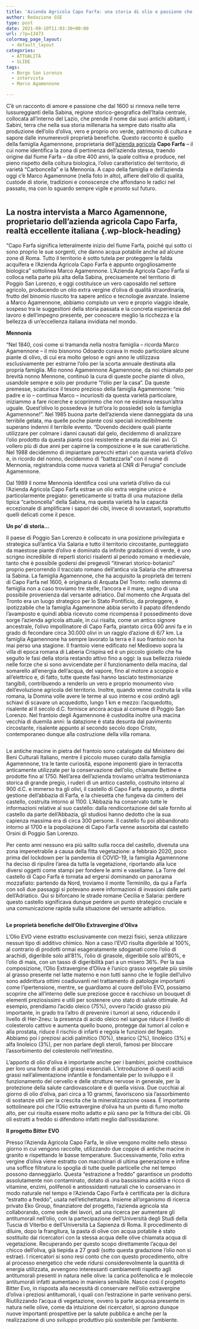 ```yaml
---
title: 'Azienda Agricola Capo Farfa: una storia di olio e passione che attraversa i secoli'
author: Redazione GSE
type: post
date: 2021-09-10T11:03:30+00:00
url: /?p=13473
colormag_page_layout:
  - default_layout
categories:
  - ATTUALITÀ
  - SLIDE
tags:
  - Borgo San Lorenzo
  - intervista
  - Marco Agamennone

---
```

C’è un racconto di amore e passione che dal 1600 si rinnova nelle terre lussureggianti della Sabina, regione storico-geografica dell’Italia centrale, collocata all’interno del Lazio, che prende il nome dai suoi antichi abitanti, i Sabini, terra che nella sua storia millenaria ha sempre dato risalto alla produzione dell’olio d’oliva, vero e proprio oro verde, patrimonio di cultura e sapore dalle innumerevoli proprietà benefiche. Questo racconto è quello della famiglia Agamennone, proprietaria dell’[azienda agricola][1] **Capo Farfa** – il cui nome identifica la zona di pertinenza dell’azienda stessa, traendo origine dal fiume Farfa – da oltre 400 anni, la quale coltiva e produce, nel pieno rispetto della coltura biologica, l’olivo caratteristico del territorio, di varietà “Carboncella” e la Mennonia. A capo della famiglia e dell’azienda oggi c’è Marco Agamennone (nella foto in alto), alfiere dell’olio di qualità, custode di storie, tradizioni e conoscenze che affondano le radici nel passato, ma con lo sguardo sempre vigile e pronto sul futuro.<figure class="wp-block-image">

<img decoding="async" src="https://www.uominiedonnecomunicazione.com/wp-content/uploads/2021/09/1-1024x665.jpg" alt="" class="wp-image-43569" /> </figure> 

## La nostra intervista a Marco Agamennone, proprietario dell&#8217;azienda agricola Capo Farfa, realtà eccellente italiana {.wp-block-heading}

“Capo Farfa significa letteralmente inizio del fiume Farfa, poiché qui sotto ci sono proprio le sue sorgenti, che danno acqua potabile anche ad alcune zone di Roma. Tutto il territorio è sotto tutela per proteggere la falda acquifera e l’Azienda Agricola Capo Farfa è appunto orgogliosamente biologica” sottolinea Marco Agamennone. L’Azienda Agricola Capo Farfa si colloca nella parte più alta della Sabina, precisamente nel territorio di Poggio San Lorenzo, e oggi costituisce un vero caposaldo nel settore agricolo, producendo un olio extra vergine d’oliva di qualità straordinaria, frutto del binomio riuscito tra sapere antico e tecnologie avanzate. Insieme a Marco Agamennone, abbiamo compiuto un vero e proprio viaggio ideale, sospeso tra le suggestioni della storia passata e la concreta esperienza del lavoro e dell’impegno presente, per conoscere meglio la ricchezza e la bellezza di un’eccellenza italiana invidiata nel mondo.

**Mennonia**

“Nel 1840, così come si tramanda nella nostra famiglia – ricorda Marco Agamennone – il mio bisnonno Odoardo curava in modo particolare alcune piante di olivo, di cui era molto geloso e ogni anno le utilizzava esclusivamente per estrarne l’olio per la scorta annuale destinata alla propria famiglia. Mio nonno Agamennone Agamennone, da noi chiamato per brevità nonno Mennone, continuò la cura di queste poche piante di olivo, usandole sempre e solo per produrre “l’olio per la casa”. Da queste premesse, scaturisce il tesoro prezioso della famiglia Agamennone: “mio padre e io – continua Marco – incuriositi da questa varietà particolare, iniziammo a fare ricerche e scoprimmo che non ne esisteva nessun’altra uguale. Quest’olivo lo possedeva (e tutt’ora lo possiede) solo la famiglia Agamennone!”. Nel 1985 buona parte dell’azienda viene danneggiata da una terribile gelata, ma quelle poche piante così speciali incredibilmente superano indenni il terribile evento. “Dovendo decidere quali piante utilizzare per colmare i danni causati dal gelo, decidemmo di analizzare l’olio prodotto da questa pianta così resistente e amata dai miei avi. Ci vollero più di due anni per capirne la composizione e le sue caratteristiche. Nel 1988 decidemmo di impiantare parecchi ettari con questa varietà d’olivo e, in ricordo del nonno, decidemmo di “battezzarla” con il nome di Mennonia, registrandola come nuova varietà al CNR di Perugia” conclude Agamennone.

Dal 1989 il nome Mennonia identifica così una varietà d’olivo da cui l’Azienda Agricola Capo Farfa estrae un olio extra vergine unico e particolarmente pregiato: geneticamente si tratta di una mutazione della tipica “carboncella” della Sabina, ma questa varietà ha la capacità eccezionale di amplificare i sapori dei cibi, invece di sovrastarli, soprattutto quelli delicati come il pesce.

**Un po’ di storia&#8230;**

Il paese di Poggio San Lorenzo è collocato in una posizione privilegiata e strategica sull’antica Via Salaria e tutto il territorio circostante, punteggiato da maestose piante d’olivo e dominato da infinite gradazioni di verde, è uno scrigno incredibile di reperti storici risalenti al periodo romano e medievale, tanto che è possibile godersi dei pregevoli “itinerari storico-botanici” proprio percorrendo il tracciato romano dell’antica via Salaria che attraversa la Sabina. La famiglia Agamennone, che ha acquisito la proprietà dei terreni di Capo Farfa nel 1600, è originaria di Arquata Del Tronto: nello stemma di famiglia non a caso troviamo tre stelle, l’ancora e il mare, segno di una possibile provenienza dal versante adriatico. Dal momento che Arquata del Tronto era un luogo strategico per lo Stato Pontificio, da proteggere, è ipotizzabile che la famiglia Agamennone abbia servito il papato difendendo l’avamposto e quindi abbia ricevuto come ricompensa il possedimento dove sorge l’azienda agricola attuale, in cui risalta, come un antico signore ancestrale, l’olivo impollinatore di Capo Farfa, piantato circa 600 anni fa e in grado di fecondare circa 30.000 olivi in un raggio d’azione di 6/7 km. La famiglia Agamennone ha sempre lavorato la terra e il suo frantoio non ha mai perso una stagione. Il frantoio viene edificato nel Medioevo sopra la villa di epoca romana di Laberia Crispina ed è un piccolo gioiello che ha seguito le fasi della storia restando attivo fino a oggi: la sua bellezza risiede nelle forze che si sono avvicendate per il funzionamento della macina, dal somarello all’energia dell’acqua, del vapore, fino al motore a scoppio e all’elettrico e, di fatto, tutte queste fasi hanno lasciato testimonianze tangibili, contribuendo a renderlo un vero e proprio monumento vivo dell’evoluzione agricola del territorio. Inoltre, quando venne costruita la villa romana, la Domina volle avere le terme al suo interno e cosi ordinò agli schiavi di scavare un acquedotto, lungo 1 km e mezzo: l’acquedotto, risalente al II secolo d.C. fornisce ancora acqua al comune di Poggio San Lorenzo. Nel frantoio degli Agamennone è custodita inoltre una macina vecchia di duemila anni: la datazione è stata desunta dal pavimento circostante, risalente appunto al secondo secolo dopo Cristo, contemporaneo dunque alla costruzione della villa romana.<figure class="wp-block-image">

<img decoding="async" src="https://www.uominiedonnecomunicazione.com/wp-content/uploads/2021/09/5-1024x683.jpg" alt="" class="wp-image-43571" /> </figure> 

Le antiche macine in pietra del frantoio sono catalogate dal Ministero dei Beni Culturali Italiano, mentre il piccolo museo curato dalla famiglia Agamennone, tra le tante curiosità, espone imponenti giare in terracotta anticamente utilizzate per la conservazione dell’olio, chiamate Bettine e prodotte fino al 1750. Nell’area dell’azienda troviamo un’altra testimonianza storica di grande pregio, i ruderi di un antico castello, costruito intorno al 900 d.C. e immerso tra gli olivi, il castello di Capo Farfa appunto, a diretta gestione dell’abbazia di Farfa, e la chiesetta che fungeva da cimitero del castello, costruita intorno al 1100. L’Abbazia ha conservato tutte le informazioni relative al suo castello: dalla rendicontazione del sale fornito al castello da parte dell’Abbazia, gli studiosi hanno dedotto che la sua capienza massima era di circa 300 persone. Il castello fu poi abbandonato intorno al 1700 e la popolazione di Capo Farfa venne assorbita dal castello Orsini di Poggio San Lorenzo.

Per cento anni nessuno era più salito sulla rocca del castello, divenuta una zona impenetrabile a causa della fitta vegetazione: a febbraio 2020, poco prima del lockdown per la pandemia di COVID-19, la famiglia Agamennone ha deciso di ripulire l’area da tutta la vegetazione, riportando alla luce diversi oggetti come stampi per fondere le armi e vasellame. La Torre del castello di Capo Farfa è tornata ad ergersi dominando un panorama mozzafiato: partendo da Nord, troviamo il monte Terminillo, da qui a Farfa con soli due passaggi si potevano avere informazioni di invasioni dalle parti dell’Adriatico. Qui si biforcano le strade romane Cecilia e Salaria: perdere questo castello significava dunque perdere un punto strategico cruciale e una comunicazione rapida sulla situazione del versante adriatico.<figure class="wp-block-image">

<img decoding="async" src="https://www.uominiedonnecomunicazione.com/wp-content/uploads/2021/09/12-1024x631.jpg" alt="" class="wp-image-43570" /> </figure> 

**Le proprietà benefiche dell’Olio Extravergine d’Oliva** 

L’Olio EVO viene estratto esclusivamente con mezzi fisici, senza utilizzare nessun tipo di additivo chimico. Non a caso l’EVO risulta digeribile al 100%, al contrario di prodotti ormai esageratamente sdoganati come l’olio di arachidi, digeribile solo all’81%, l’olio di girasole, digeribile solo all’80%, e l’olio di mais, con un tasso di digeribilità pari a un misero 36%. Per la sua composizione, l’Olio Extravergine d’Oliva è l’unico grasso vegetale più simile al grasso presente nel latte materno e non tutti sanno che le foglie dell’ulivo sono addirittura ottimi coadiuvanti nel trattamento di patologie importanti come l’ipertensione, mentre, se guardiamo al cuore dell’olio EVO, possiamo scoprire che all’interno delle sue preziose gocce è racchiuso un bouquet di elementi preziosissimi e utili per sostenere uno stato di salute ottimale. Ad esempio, prendiamo l’acido oleico (75%), ovvero l’acido grasso più importante, in grado tra l’altro di prevenire i tumori al seno, riducendo il livello di Her-2neu: la presenza di acido oleico nel sangue riduce il livello di colesterolo cattivo e aumenta quello buono, protegge dai tumori al colon e alla prostata, riduce il rischio di infarti e regola le funzioni del fegato. Abbiamo poi i preziosi acidi palmitico (10%), stearico (2%), linoleico (3%) e alfa linoleico (3%), per non parlare degli steroli, famosi per bloccare l’assorbimento del colesterolo nell’intestino.

L’apporto di olio d’oliva è importante anche per i bambini, poiché costituisce per loro una fonte di acidi grassi essenziali. L’introduzione di questi acidi grassi nell’alimentazione infantile è fondamentale per lo sviluppo e il funzionamento del cervello e delle strutture nervose in generale, per la protezione della salute cardiovascolare e di quella visiva. Due cucchiai al giorno di olio d’oliva, pari circa a 10 grammi, favoriscono sia l’assorbimento di sostanze utili per la crescita che la mineralizzazione ossea. È importante sottolineare poi che l’Olio extravergine d’oliva ha un punto di fumo molto alto, per cui risulta essere molto adatto e più sano per la frittura dei cibi. Gli oli estratti a freddo si difendono infatti meglio dall’ossidazione.

**Il progetto Bitter EVO**

Presso l’Azienda Agricola Capo Farfa, le olive vengono molite nello stesso giorno in cui vengono raccolte, utilizzando due coppie di antiche macine in granito e rispettando le basse temperature. Successivamente, l’olio extra vergine d’oliva viene estratto con macchinari di ultima generazione e infine una soffice filtratura lo spoglia di tutte quelle particelle che nel tempo possono danneggiarlo. Questa “estrazione a freddo” garantisce un prodotto assolutamente non contaminato, dotato di una bassissima acidità e ricco di vitamine, enzimi, polifenoli e antiossidanti naturali che lo conservano in modo naturale nel tempo e l’Azienda Capo Farfa è certificata per la dicitura “estratto a freddo”, usata nell’etichettatura. Insieme all’organismo di ricerca privato Eko Group, finanziatore del progetto, l’azienda agricola sta collaborando, come sede dei lavori, ad una ricerca per aumentare gli antitumorali nell’olio, con la partecipazione dell’Università degli Studi della Tuscia di Viterbo e dell’Università La Sapienza di Roma. Il procedimento di diluire, dopo la frangitura, la pasta di olive con acqua potabile è stato sostituito dai ricercatori con la stessa acqua delle olive chiamata acqua di vegetazione. Recuperando per questo scopo direttamente l’acqua del chicco dell’oliva, già tiepida a 27 gradi (sotto questa gradazione l’olio non si estrae). I ricercatori si sono resi conto che con questo procedimento, oltre al processo energetico che vede ridursi considerevolmente la quantità di energia utilizzata, avvengono interessanti cambiamenti rispetto agli antitumorali presenti in natura nelle olive: la carica polifenolica e le molecole antitumorali infatti aumentano in maniera sensibile. Nasce così il progetto Bitter Evo, in risposta alla necessità di conservare nell’olio extravergine d’oliva i preziosi antitumorali, i quali con l’estrazione in parte venivano persi. Riutilizzando l’acqua di vegetazione, ovvero la parte acquosa presente in natura nelle olive, come da intuizione dei ricercatori, si aprono dunque nuove importanti prospettive per la salute pubblica e anche per la realizzazione di uno sviluppo produttivo più sostenibile per l’ambiente.<figure class="wp-block-image">

<img decoding="async" src="https://www.uominiedonnecomunicazione.com/wp-content/uploads/2021/09/2-1024x606.jpg" alt="" class="wp-image-43572" /> </figure>

 [1]: https://www.capofarfa.it/